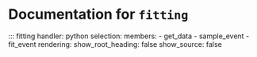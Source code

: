 # Documentation for `fitting`

::: fitting
    handler: python
    selection:
      members:
        - get_data
        - sample_event
        - fit_event
    rendering:
      show_root_heading: false
      show_source: false

